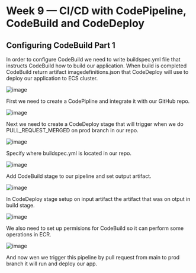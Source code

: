 # Week 9 — CI/CD with CodePipeline, CodeBuild and CodeDeploy

## Configuring CodeBuild Part 1

In order to configure CodeBuild we need to write buildspec.yml file that instructs CodeBuild how to build our application.
When build is completed CodeBuild return artifact imagedefinitions.json that CodeDeploy will use to deploy our application to ECS cluster.

![image](https://user-images.githubusercontent.com/96197101/233832089-fb7a1ea0-7a8b-4387-ab71-d6b1c099d0fd.png)


First we need to create a CodePipline and integrate it with our GitHub repo.

![image](https://user-images.githubusercontent.com/96197101/233832297-3e069bd1-e4ff-4d06-ba79-bfa6dc0590ae.png)

Next we need to create a CodeDeploy stage that will trigger when we do PULL_REQUEST_MERGED on prod branch in our repo.

![image](https://user-images.githubusercontent.com/96197101/233832359-d6a4a320-7562-4064-b94c-1823ab9bf845.png)

Specify where buildspec.yml is located in our repo.

![image](https://user-images.githubusercontent.com/96197101/233832413-1c225a29-be86-4e8b-9c57-41a2b2d2b7b5.png)

Add CodeBuild stage to our pipeline and set output artifact.

![image](https://user-images.githubusercontent.com/96197101/233832511-6c749a7c-53b9-42e4-9381-beb601203504.png)

In CodeDeploy stage setup on input artifact the artifact that was on otput in build stage.

![image](https://user-images.githubusercontent.com/96197101/233832581-74c75104-e007-45f4-8ee1-2d137c2d7a7d.png)

We also need to set up permisions for CodeBuild so it can perform some operations in ECR.

![image](https://user-images.githubusercontent.com/96197101/233832641-c3b6abea-f87a-44e9-ae2a-edff38bf7894.png)

And now wen we trigger this pipeline by pull request from main to prod branch it will run and deploy our app.
